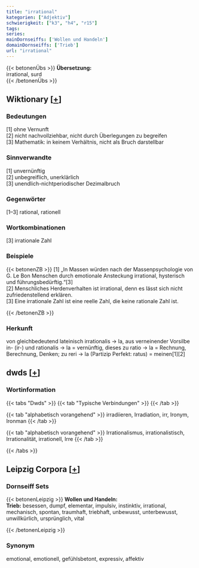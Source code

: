```yaml
---
title: "irrational"
kategorien: ["Adjektiv"]
schwierigkeit: ["k3", "h4", "r15"]
tags:
series:
mainDornseiffs: ['Wollen und Handeln']
domainDornseiffs: ['Trieb']
url: "irrational"
---
```


{{< betonenÜbs >}}
**Übersetzung:**  
irrational, surd  
{{< /betonenÜbs >}}

## Wiktionary [[+](https://de.wiktionary.org/wiki/irrational)]

### Bedeutungen
[1] ohne Vernunft  
[2] nicht nachvollziehbar, nicht durch Überlegungen zu begreifen  
[3] Mathematik: in keinem Verhältnis, nicht als Bruch darstellbar  

### Sinnverwandte
[1] unvernünftig  
[2] unbegreiflich, unerklärlich  
[3] unendlich-nichtperiodischer Dezimalbruch  

### Gegenwörter
[1–3] rational, rationell  

### Wortkombinationen
[3] irrationale Zahl  

### Beispiele
{{< betonenZB >}}
[1] „In Massen würden nach der Massenpsychologie von G. Le Bon Menschen durch emotionale Ansteckung irrational, hysterisch und führungsbedürftig.“[3]  
[2] Menschliches Herdenverhalten ist irrational, denn es lässt sich nicht zufriedenstellend erklären.  
[3] Eine irrationale Zahl ist eine reelle Zahl, die keine rationale Zahl ist.  

{{< /betonenZB >}}
### Herkunft
von gleichbedeutend lateinisch irrationalis → la, aus verneinender Vorsilbe in- (ir-) und rationalis → la = vernünftig,  dieses zu ratio → la =  Rechnung, Berechnung, Denken; zu reri → la (Partizip Perfekt: ratus) = meinen[1][2]  



## dwds [[+](https://www.dwds.de/wb/irrational)]

### Wortinformation
{{< tabs "Dwds" >}}
{{< tab "Typische Verbindungen" >}}
{{< /tab >}}

{{< tab "alphabetisch vorangehend" >}}
irradiieren, Irradiation, irr, Ironym, Ironman
{{< /tab >}}

{{< tab "alphabetisch vorangehend" >}}
Irrationalismus, irrationalistisch, Irrationalität, irrationell, Irre
{{< /tab >}}

{{< /tabs >}}

## Leipzig Corpora [[+](https://corpora.uni-leipzig.de/en/res?word=irrational&corpusId=deu_newscrawl-public_2018)]

### Dornseiff Sets
{{< betonenLeipzig >}}
**Wollen und Handeln:**  
**Trieb:** besessen, dumpf, elementar, impulsiv, instinktiv, irrational, mechanisch, spontan, traumhaft, triebhaft, unbewusst, unterbewusst, unwillkürlich, ursprünglich, vital  

{{< /betonenLeipzig >}}

### Synonym
emotional, emotionell, gefühlsbetont, expressiv, affektiv

